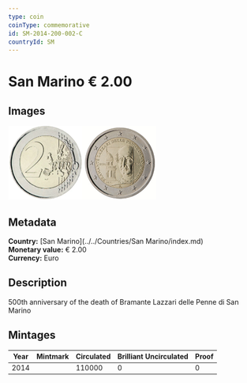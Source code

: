 ```yaml
---
type: coin
coinType: commemorative
id: SM-2014-200-002-C
countryId: SM
---
```


# San Marino € 2.00

## Images

<img src="../../Images/common-2007-200.webp" height="150" alt="Front image"><img src="Images/SM-2014-200-002.webp" height="150" alt="Back image">

## Metadata

**Country:** [San Marino](../../Countries/San Marino/index.md)\
**Monetary value:** € 2.00\
**Currency:** Euro

## Description

500th anniversary of the death of Bramante Lazzari delle Penne di San Marino

## Mintages

| Year | Mintmark | Circulated | Brilliant Uncirculated | Proof |
| ---- | -------- | ---------- | ---------------------- | ----- |
| 2014 |          | 110000     | 0                      | 0     |
